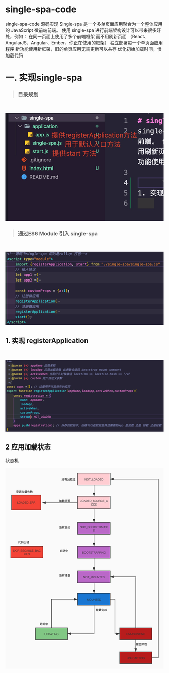 # single-spa-code
single-spa-code 源码实现   Single-spa 是一个多单页面应用聚合为一个整体应用的 JavaScript 微前端前端。 使用 single-spa 进行前端架构设计可以带来很多好处，例如：  在同一页面上使用了多个前端框架 而不用刷新页面 （React、AngularJS、Angular、Ember、你正在使用的框架） 独立部署每一个单页面应用程序 新功能使用新框架，旧的单页应用无需更新可以共存 优化初始加载时间，慢加载代码

# 一. 实现single-spa 
> ### 目录规划
<br>

![single-spa 目录规划](readme/single-spa-1.png)

> ### 通过ES6 Module 引入 single-spa
<br>

![single-spa 引入方式](readme/single-spa-2.png)

## 1. 实现 registerApplication
<br>

![single-spa 应用加载状态](readme/single-spa-3.png)
## 2 应用加载状态
状态机
<br>

![single-spa 应用加载状态](readme/single-spa-4.png)
